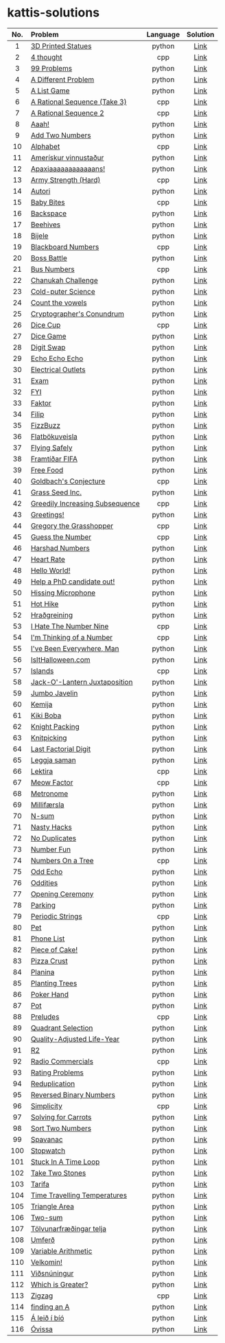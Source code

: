 # kattis-solutions 

|No.|Problem|Language|Solution|
|:---:|:---|:---:|:---:|
|1|[3D Printed Statues](https://open.kattis.com/problems/3dprinter)|python|[Link](./python/?.python)|
|2|[4 thought](https://open.kattis.com/problems/4thought)|cpp|[Link](./cpp/?.cpp)|
|3|[99 Problems](https://open.kattis.com/problems/99problems)|python|[Link](./python/?.python)|
|4|[A Different Problem](https://open.kattis.com/problems/different)|python|[Link](./python/?.python)|
|5|[A List Game](https://open.kattis.com/problems/listgame)|python|[Link](./python/?.python)|
|6|[A Rational Sequence (Take 3)](https://open.kattis.com/problems/rationalsequence3)|cpp|[Link](./cpp/?.cpp)|
|7|[A Rational Sequence 2](https://open.kattis.com/problems/rationalsequence2)|cpp|[Link](./cpp/?.cpp)|
|8|[Aaah!](https://open.kattis.com/problems/aaah)|python|[Link](./python/?.python)|
|9|[Add Two Numbers](https://open.kattis.com/problems/addtwonumbers)|python|[Link](./python/?.python)|
|10|[Alphabet](https://open.kattis.com/problems/alphabet)|cpp|[Link](./cpp/?.cpp)|
|11|[Amerískur vinnustaður](https://open.kattis.com/problems/ameriskur)|python|[Link](./python/?.python)|
|12|[Apaxiaaaaaaaaaaaans!](https://open.kattis.com/problems/apaxiaaans)|python|[Link](./python/?.python)|
|13|[Army Strength (Hard)](https://open.kattis.com/problems/armystrengthhard)|cpp|[Link](./cpp/?.cpp)|
|14|[Autori](https://open.kattis.com/problems/autori)|python|[Link](./python/?.python)|
|15|[Baby Bites](https://open.kattis.com/problems/babybites)|cpp|[Link](./cpp/?.cpp)|
|16|[Backspace](https://open.kattis.com/problems/backspace)|python|[Link](./python/?.python)|
|17|[Beehives](https://open.kattis.com/problems/beehives)|python|[Link](./python/?.python)|
|18|[Bijele](https://open.kattis.com/problems/bijele)|python|[Link](./python/?.python)|
|19|[Blackboard Numbers](https://open.kattis.com/problems/primes2)|cpp|[Link](./cpp/?.cpp)|
|20|[Boss Battle](https://open.kattis.com/problems/bossbattle)|python|[Link](./python/?.python)|
|21|[Bus Numbers](https://open.kattis.com/problems/busnumbers)|cpp|[Link](./cpp/?.cpp)|
|22|[Chanukah Challenge](https://open.kattis.com/problems/chanukah)|python|[Link](./python/?.python)|
|23|[Cold-puter Science](https://open.kattis.com/problems/cold)|python|[Link](./python/?.python)|
|24|[Count the vowels](https://open.kattis.com/problems/countthevowels)|python|[Link](./python/?.python)|
|25|[Cryptographer's Conundrum](https://open.kattis.com/problems/conundrum)|python|[Link](./python/?.python)|
|26|[Dice Cup](https://open.kattis.com/problems/dicecup)|cpp|[Link](./cpp/?.cpp)|
|27|[Dice Game](https://open.kattis.com/problems/dicegame)|python|[Link](./python/?.python)|
|28|[Digit Swap](https://open.kattis.com/problems/digitswap)|python|[Link](./python/?.python)|
|29|[Echo Echo Echo](https://open.kattis.com/problems/echoechoecho)|python|[Link](./python/?.python)|
|30|[Electrical Outlets](https://open.kattis.com/problems/electricaloutlets)|python|[Link](./python/?.python)|
|31|[Exam](https://open.kattis.com/problems/exam)|python|[Link](./python/?.python)|
|32|[FYI](https://open.kattis.com/problems/fyi)|python|[Link](./python/?.python)|
|33|[Faktor](https://open.kattis.com/problems/faktor)|python|[Link](./python/?.python)|
|34|[Filip](https://open.kattis.com/problems/filip)|python|[Link](./python/?.python)|
|35|[FizzBuzz](https://open.kattis.com/problems/fizzbuzz)|python|[Link](./python/?.python)|
|36|[Flatbökuveisla](https://open.kattis.com/problems/flatbokuveisla)|python|[Link](./python/?.python)|
|37|[Flying Safely](https://open.kattis.com/problems/flyingsafely)|python|[Link](./python/?.python)|
|38|[Framtíðar FIFA](https://open.kattis.com/problems/fifa)|python|[Link](./python/?.python)|
|39|[Free Food](https://open.kattis.com/problems/freefood)|python|[Link](./python/?.python)|
|40|[Goldbach's Conjecture](https://open.kattis.com/problems/goldbach2)|cpp|[Link](./cpp/?.cpp)|
|41|[Grass Seed Inc.](https://open.kattis.com/problems/grassseed)|python|[Link](./python/?.python)|
|42|[Greedily Increasing Subsequence](https://open.kattis.com/problems/greedilyincreasing)|cpp|[Link](./cpp/?.cpp)|
|43|[Greetings!](https://open.kattis.com/problems/greetings2)|python|[Link](./python/?.python)|
|44|[Gregory the Grasshopper](https://open.kattis.com/problems/grasshopper)|cpp|[Link](./cpp/?.cpp)|
|45|[Guess the Number](https://open.kattis.com/problems/guess)|cpp|[Link](./cpp/?.cpp)|
|46|[Harshad Numbers](https://open.kattis.com/problems/harshadnumbers)|python|[Link](./python/?.python)|
|47|[Heart Rate](https://open.kattis.com/problems/heartrate)|python|[Link](./python/?.python)|
|48|[Hello World!](https://open.kattis.com/problems/hello)|python|[Link](./python/?.python)|
|49|[Help a PhD candidate out!](https://open.kattis.com/problems/helpaphd)|python|[Link](./python/?.python)|
|50|[Hissing Microphone](https://open.kattis.com/problems/hissingmicrophone)|python|[Link](./python/?.python)|
|51|[Hot Hike](https://open.kattis.com/problems/hothike)|python|[Link](./python/?.python)|
|52|[Hraðgreining](https://open.kattis.com/problems/hradgreining)|python|[Link](./python/?.python)|
|53|[I Hate The Number Nine](https://open.kattis.com/problems/nine)|cpp|[Link](./cpp/?.cpp)|
|54|[I'm Thinking of a Number](https://open.kattis.com/problems/thinkingofanumber)|cpp|[Link](./cpp/?.cpp)|
|55|[I've Been Everywhere, Man](https://open.kattis.com/problems/everywhere)|python|[Link](./python/?.python)|
|56|[IsItHalloween.com](https://open.kattis.com/problems/isithalloween)|python|[Link](./python/?.python)|
|57|[Islands](https://open.kattis.com/problems/islands3)|cpp|[Link](./cpp/?.cpp)|
|58|[Jack-O'-Lantern Juxtaposition](https://open.kattis.com/problems/jackolanternjuxtaposition)|python|[Link](./python/?.python)|
|59|[Jumbo Javelin](https://open.kattis.com/problems/jumbojavelin)|python|[Link](./python/?.python)|
|60|[Kemija](https://open.kattis.com/problems/kemija08)|python|[Link](./python/?.python)|
|61|[Kiki Boba](https://open.kattis.com/problems/kikiboba)|python|[Link](./python/?.python)|
|62|[Knight Packing](https://open.kattis.com/problems/knightpacking)|python|[Link](./python/?.python)|
|63|[Knitpicking](https://open.kattis.com/problems/knitpicking)|python|[Link](./python/?.python)|
|64|[Last Factorial Digit](https://open.kattis.com/problems/lastfactorialdigit)|python|[Link](./python/?.python)|
|65|[Leggja saman](https://open.kattis.com/problems/leggjasaman)|python|[Link](./python/?.python)|
|66|[Lektira](https://open.kattis.com/problems/lektira)|cpp|[Link](./cpp/?.cpp)|
|67|[Meow Factor](https://open.kattis.com/problems/meowfactor)|cpp|[Link](./cpp/?.cpp)|
|68|[Metronome](https://open.kattis.com/problems/metronome)|python|[Link](./python/?.python)|
|69|[Millifærsla](https://open.kattis.com/problems/millifaersla)|python|[Link](./python/?.python)|
|70|[N-sum](https://open.kattis.com/problems/nsum)|python|[Link](./python/?.python)|
|71|[Nasty Hacks](https://open.kattis.com/problems/nastyhacks)|python|[Link](./python/?.python)|
|72|[No Duplicates](https://open.kattis.com/problems/nodup)|python|[Link](./python/?.python)|
|73|[Number Fun](https://open.kattis.com/problems/numberfun)|python|[Link](./python/?.python)|
|74|[Numbers On a Tree](https://open.kattis.com/problems/numbertree)|cpp|[Link](./cpp/?.cpp)|
|75|[Odd Echo](https://open.kattis.com/problems/oddecho)|python|[Link](./python/?.python)|
|76|[Oddities](https://open.kattis.com/problems/oddities)|python|[Link](./python/?.python)|
|77|[Opening Ceremony](https://open.kattis.com/problems/ceremony)|python|[Link](./python/?.python)|
|78|[Parking](https://open.kattis.com/problems/parking2)|python|[Link](./python/?.python)|
|79|[Periodic Strings](https://open.kattis.com/problems/periodicstrings)|cpp|[Link](./cpp/?.cpp)|
|80|[Pet](https://open.kattis.com/problems/pet)|python|[Link](./python/?.python)|
|81|[Phone List](https://open.kattis.com/problems/phonelist)|python|[Link](./python/?.python)|
|82|[Piece of Cake!](https://open.kattis.com/problems/pieceofcake2)|python|[Link](./python/?.python)|
|83|[Pizza Crust](https://open.kattis.com/problems/pizza2)|python|[Link](./python/?.python)|
|84|[Planina](https://open.kattis.com/problems/planina)|python|[Link](./python/?.python)|
|85|[Planting Trees](https://open.kattis.com/problems/plantingtrees)|python|[Link](./python/?.python)|
|86|[Poker Hand](https://open.kattis.com/problems/pokerhand)|python|[Link](./python/?.python)|
|87|[Pot](https://open.kattis.com/problems/pot)|python|[Link](./python/?.python)|
|88|[Preludes](https://open.kattis.com/problems/chopin)|cpp|[Link](./cpp/?.cpp)|
|89|[Quadrant Selection](https://open.kattis.com/problems/quadrant)|python|[Link](./python/?.python)|
|90|[Quality-Adjusted Life-Year](https://open.kattis.com/problems/qaly)|python|[Link](./python/?.python)|
|91|[R2](https://open.kattis.com/problems/r2)|python|[Link](./python/?.python)|
|92|[Radio Commercials](https://open.kattis.com/problems/commercials)|cpp|[Link](./cpp/?.cpp)|
|93|[Rating Problems](https://open.kattis.com/problems/ratingproblems)|python|[Link](./python/?.python)|
|94|[Reduplication](https://open.kattis.com/problems/reduplikation)|python|[Link](./python/?.python)|
|95|[Reversed Binary Numbers](https://open.kattis.com/problems/reversebinary)|python|[Link](./python/?.python)|
|96|[Simplicity](https://open.kattis.com/problems/simplicity)|cpp|[Link](./cpp/?.cpp)|
|97|[Solving for Carrots](https://open.kattis.com/problems/carrots)|python|[Link](./python/?.python)|
|98|[Sort Two Numbers](https://open.kattis.com/problems/sorttwonumbers)|python|[Link](./python/?.python)|
|99|[Spavanac](https://open.kattis.com/problems/spavanac)|python|[Link](./python/?.python)|
|100|[Stopwatch](https://open.kattis.com/problems/stopwatch)|python|[Link](./python/?.python)|
|101|[Stuck In A Time Loop](https://open.kattis.com/problems/timeloop)|python|[Link](./python/?.python)|
|102|[Take Two Stones](https://open.kattis.com/problems/twostones)|python|[Link](./python/?.python)|
|103|[Tarifa](https://open.kattis.com/problems/tarifa)|python|[Link](./python/?.python)|
|104|[Time Travelling Temperatures](https://open.kattis.com/problems/temperature)|python|[Link](./python/?.python)|
|105|[Triangle Area](https://open.kattis.com/problems/triarea)|python|[Link](./python/?.python)|
|106|[Two-sum](https://open.kattis.com/problems/twosum)|python|[Link](./python/?.python)|
|107|[Tölvunarfræðingar telja](https://open.kattis.com/problems/tolvunarfraedingartelja)|python|[Link](./python/?.python)|
|108|[Umferð](https://open.kattis.com/problems/umferd)|python|[Link](./python/?.python)|
|109|[Variable Arithmetic](https://open.kattis.com/problems/variablearithmetic)|python|[Link](./python/?.python)|
|110|[Velkomin!](https://open.kattis.com/problems/velkomin)|python|[Link](./python/?.python)|
|111|[Viðsnúningur](https://open.kattis.com/problems/vidsnuningur)|python|[Link](./python/?.python)|
|112|[Which is Greater?](https://open.kattis.com/problems/whichisgreater)|python|[Link](./python/?.python)|
|113|[Zigzag](https://open.kattis.com/contests/d9po83/problems/zigzag2)|cpp|[Link](./cpp/?.cpp)|
|114|[finding an A](https://open.kattis.com/problems/findingana)|python|[Link](./python/?.python)|
|115|[Á leið í bíó](https://open.kattis.com/problems/aleidibio)|python|[Link](./python/?.python)|
|116|[Óvissa](https://open.kattis.com/problems/ovissa)|python|[Link](./python/?.python)|
